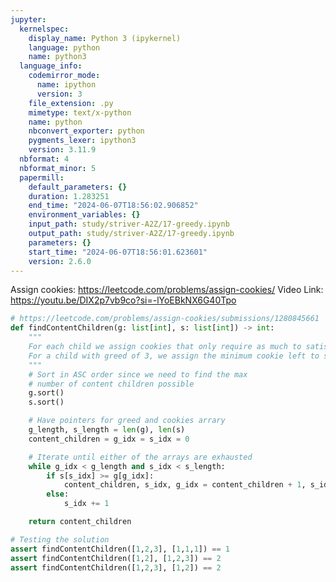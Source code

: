 ```yaml
---
jupyter:
  kernelspec:
    display_name: Python 3 (ipykernel)
    language: python
    name: python3
  language_info:
    codemirror_mode:
      name: ipython
      version: 3
    file_extension: .py
    mimetype: text/x-python
    name: python
    nbconvert_exporter: python
    pygments_lexer: ipython3
    version: 3.11.9
  nbformat: 4
  nbformat_minor: 5
  papermill:
    default_parameters: {}
    duration: 1.283251
    end_time: "2024-06-07T18:56:02.906852"
    environment_variables: {}
    input_path: study/striver-A2Z/17-greedy.ipynb
    output_path: study/striver-A2Z/17-greedy.ipynb
    parameters: {}
    start_time: "2024-06-07T18:56:01.623601"
    version: 2.6.0
---
```


<div id="a2f52f24" class="cell markdown"
papermill="{&quot;duration&quot;:1.33e-3,&quot;end_time&quot;:&quot;2024-06-07T18:56:02.779278&quot;,&quot;exception&quot;:false,&quot;start_time&quot;:&quot;2024-06-07T18:56:02.777948&quot;,&quot;status&quot;:&quot;completed&quot;}"
tags="[]">

Assign cookies: <https://leetcode.com/problems/assign-cookies/> Video
Link: <https://youtu.be/DIX2p7vb9co?si=-lYoEBkNX6G40Tpo>

</div>

<div id="8016e3c9" class="cell code" execution_count="1"
execution="{&quot;iopub.execute_input&quot;:&quot;2024-06-07T18:56:02.782890Z&quot;,&quot;iopub.status.busy&quot;:&quot;2024-06-07T18:56:02.782497Z&quot;,&quot;iopub.status.idle&quot;:&quot;2024-06-07T18:56:02.790046Z&quot;,&quot;shell.execute_reply&quot;:&quot;2024-06-07T18:56:02.789640Z&quot;}"
papermill="{&quot;duration&quot;:1.1029e-2,&quot;end_time&quot;:&quot;2024-06-07T18:56:02.791161&quot;,&quot;exception&quot;:false,&quot;start_time&quot;:&quot;2024-06-07T18:56:02.780132&quot;,&quot;status&quot;:&quot;completed&quot;}"
tags="[]">

``` python
# https://leetcode.com/problems/assign-cookies/submissions/1280845661
def findContentChildren(g: list[int], s: list[int]) -> int:
    """
    For each child we assign cookies that only require as much to satisfy their greed.
    For a child with greed of 3, we assign the minimum cookie left to satisfy condition: s[k] >= 3
    """
    # Sort in ASC order since we need to find the max
    # number of content children possible
    g.sort()
    s.sort()

    # Have pointers for greed and cookies arrary
    g_length, s_length = len(g), len(s)
    content_children = g_idx = s_idx = 0

    # Iterate until either of the arrays are exhausted
    while g_idx < g_length and s_idx < s_length:
        if s[s_idx] >= g[g_idx]:
            content_children, s_idx, g_idx = content_children + 1, s_idx + 1, g_idx + 1
        else:
            s_idx += 1

    return content_children

# Testing the solution
assert findContentChildren([1,2,3], [1,1,1]) == 1
assert findContentChildren([1,2], [1,2,3]) == 2
assert findContentChildren([1,2,3], [1,2]) == 2
```

</div>
